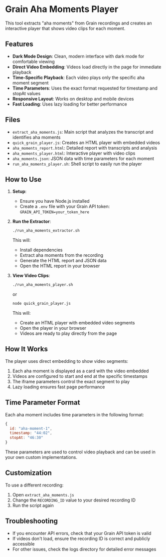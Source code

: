 # Grain Aha Moments Player

This tool extracts "aha moments" from Grain recordings and creates an interactive player that shows video clips for each moment.

## Features

- **Dark Mode Design**: Clean, modern interface with dark mode for comfortable viewing
- **Direct Video Embedding**: Videos load directly in the page for immediate playback
- **Time-Specific Playback**: Each video plays only the specific aha moment segment
- **Time Parameters**: Uses the exact format requested for timestamp and stopAt values
- **Responsive Layout**: Works on desktop and mobile devices
- **Fast Loading**: Uses lazy loading for better performance

## Files

- `extract_aha_moments.js`: Main script that analyzes the transcript and identifies aha moments
- `quick_grain_player.js`: Creates an HTML player with embedded videos
- `aha_moments_report.html`: Detailed report with transcripts and analysis
- `aha_moments_player.html`: Interactive player with video clips
- `aha_moments.json`: JSON data with time parameters for each moment
- `run_aha_moments_player.sh`: Shell script to easily run the player

## How to Use

1. **Setup**:
   - Ensure you have Node.js installed
   - Create a `.env` file with your Grain API token: `GRAIN_API_TOKEN=your_token_here`

2. **Run the Extractor**:
   ```bash
   ./run_aha_moments_extractor.sh
   ```
   This will:
   - Install dependencies
   - Extract aha moments from the recording
   - Generate the HTML report and JSON data
   - Open the HTML report in your browser

3. **View Video Clips**:
   ```bash
   ./run_aha_moments_player.sh
   ```
   or
   ```bash
   node quick_grain_player.js
   ```
   This will:
   - Create an HTML player with embedded video segments
   - Open the player in your browser
   - Videos are ready to play directly from the page

## How It Works

The player uses direct embedding to show video segments:

1. Each aha moment is displayed as a card with the video embedded
2. Videos are configured to start and end at the specific timestamps
3. The iframe parameters control the exact segment to play
4. Lazy loading ensures fast page performance

## Time Parameter Format

Each aha moment includes time parameters in the following format:

```javascript
{
  id: "aha-moment-1",
  timestamp: "44:02", 
  stopAt: "46:30"
}
```

These parameters are used to control video playback and can be used in your own custom implementations.

## Customization

To use a different recording:

1. Open `extract_aha_moments.js`
2. Change the `RECORDING_ID` value to your desired recording ID
3. Run the script again

## Troubleshooting

- If you encounter API errors, check that your Grain API token is valid
- If videos don't load, ensure the recording ID is correct and publicly accessible
- For other issues, check the logs directory for detailed error messages

